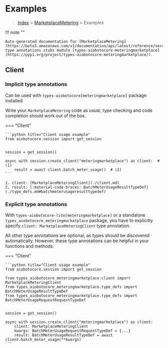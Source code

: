 # Examples

> [Index](../README.md) > [MarketplaceMetering](./README.md) > Examples

!!! note ""

    Auto-generated documentation for [MarketplaceMetering](https://boto3.amazonaws.com/v1/documentation/api/latest/reference/services/meteringmarketplace.html#MarketplaceMetering)
    type annotations stubs module [types-aiobotocore-meteringmarketplace](https://pypi.org/project/types-aiobotocore-meteringmarketplace/).

## Client

### Implicit type annotations

Can be used with `types-aiobotocore[meteringmarketplace]` package installed.

Write your `MarketplaceMetering` code as usual,
type checking and code completion should work out of the box.



=== "Client"

    ```python title="Client usage example"
    from aiobotocore.session import get_session


    session = get_session()

    async with session.create_client("meteringmarketplace") as client:  # (1)
        result = await client.batch_meter_usage()  # (2)
    ```

    1. client: [MarketplaceMeteringClient](./client.md)
    2. result: [:material-code-braces: BatchMeterUsageResultTypeDef](./type_defs.md#batchmeterusageresulttypedef) 






### Explicit type annotations

With `types-aiobotocore-lite[meteringmarketplace]`
or a standalone `types_aiobotocore_meteringmarketplace` package, you have to explicitly specify
`client: MarketplaceMeteringClient` type annotation.

All other type annotations are optional, as types should be discovered automatically.
However, these type annotations can be helpful in your functions and methods.


=== "Client"

    ```python title="Client usage example"
    from aiobotocore.session import get_session

    from types_aiobotocore_meteringmarketplace.client import MarketplaceMeteringClient
    from types_aiobotocore_meteringmarketplace.type_defs import BatchMeterUsageResultTypeDef
    from types_aiobotocore_meteringmarketplace.type_defs import BatchMeterUsageRequestRequestTypeDef


    session = get_session()

    async with session.create_client("meteringmarketplace") as client:
        client: MarketplaceMeteringClient
        kwargs: BatchMeterUsageRequestRequestTypeDef = {...}
        result: BatchMeterUsageResultTypeDef = await client.batch_meter_usage(**kwargs)
    ```




